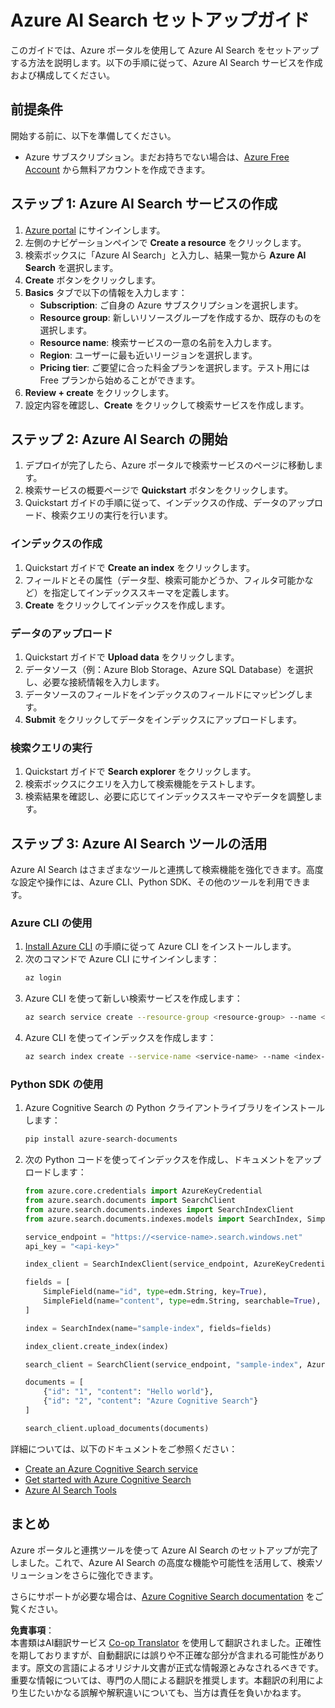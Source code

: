 <!--
CO_OP_TRANSLATOR_METADATA:
{
  "original_hash": "f0ce2d470f3efad6f8c7df376f416a4b",
  "translation_date": "2025-05-20T07:56:17+00:00",
  "source_file": "00-course-setup/AzureSearch.md",
  "language_code": "ja"
}
-->
# Azure AI Search セットアップガイド

このガイドでは、Azure ポータルを使用して Azure AI Search をセットアップする方法を説明します。以下の手順に従って、Azure AI Search サービスを作成および構成してください。

## 前提条件

開始する前に、以下を準備してください。

- Azure サブスクリプション。まだお持ちでない場合は、[Azure Free Account](https://azure.microsoft.com/free/?wt.mc_id=studentamb_258691) から無料アカウントを作成できます。

## ステップ 1: Azure AI Search サービスの作成

1. [Azure portal](https://portal.azure.com/?wt.mc_id=studentamb_258691) にサインインします。
2. 左側のナビゲーションペインで **Create a resource** をクリックします。
3. 検索ボックスに「Azure AI Search」と入力し、結果一覧から **Azure AI Search** を選択します。
4. **Create** ボタンをクリックします。
5. **Basics** タブで以下の情報を入力します：
   - **Subscription**: ご自身の Azure サブスクリプションを選択します。
   - **Resource group**: 新しいリソースグループを作成するか、既存のものを選択します。
   - **Resource name**: 検索サービスの一意の名前を入力します。
   - **Region**: ユーザーに最も近いリージョンを選択します。
   - **Pricing tier**: ご要望に合った料金プランを選択します。テスト用には Free プランから始めることができます。
6. **Review + create** をクリックします。
7. 設定内容を確認し、**Create** をクリックして検索サービスを作成します。

## ステップ 2: Azure AI Search の開始

1. デプロイが完了したら、Azure ポータルで検索サービスのページに移動します。
2. 検索サービスの概要ページで **Quickstart** ボタンをクリックします。
3. Quickstart ガイドの手順に従って、インデックスの作成、データのアップロード、検索クエリの実行を行います。

### インデックスの作成

1. Quickstart ガイドで **Create an index** をクリックします。
2. フィールドとその属性（データ型、検索可能かどうか、フィルタ可能かなど）を指定してインデックススキーマを定義します。
3. **Create** をクリックしてインデックスを作成します。

### データのアップロード

1. Quickstart ガイドで **Upload data** をクリックします。
2. データソース（例：Azure Blob Storage、Azure SQL Database）を選択し、必要な接続情報を入力します。
3. データソースのフィールドをインデックスのフィールドにマッピングします。
4. **Submit** をクリックしてデータをインデックスにアップロードします。

### 検索クエリの実行

1. Quickstart ガイドで **Search explorer** をクリックします。
2. 検索ボックスにクエリを入力して検索機能をテストします。
3. 検索結果を確認し、必要に応じてインデックススキーマやデータを調整します。

## ステップ 3: Azure AI Search ツールの活用

Azure AI Search はさまざまなツールと連携して検索機能を強化できます。高度な設定や操作には、Azure CLI、Python SDK、その他のツールを利用できます。

### Azure CLI の使用

1. [Install Azure CLI](https://learn.microsoft.com/en-us/cli/azure/install-azure-cli?wt.mc_id=studentamb_258691) の手順に従って Azure CLI をインストールします。
2. 次のコマンドで Azure CLI にサインインします：
   ```bash
   az login
   ```
3. Azure CLI を使って新しい検索サービスを作成します：
   ```bash
   az search service create --resource-group <resource-group> --name <service-name> --sku Free
   ```
4. Azure CLI を使ってインデックスを作成します：
   ```bash
   az search index create --service-name <service-name> --name <index-name> --fields "field1:type, field2:type"
   ```

### Python SDK の使用

1. Azure Cognitive Search の Python クライアントライブラリをインストールします：
   ```bash
   pip install azure-search-documents
   ```
2. 次の Python コードを使ってインデックスを作成し、ドキュメントをアップロードします：
   ```python
   from azure.core.credentials import AzureKeyCredential
   from azure.search.documents import SearchClient
   from azure.search.documents.indexes import SearchIndexClient
   from azure.search.documents.indexes.models import SearchIndex, SimpleField, edm

   service_endpoint = "https://<service-name>.search.windows.net"
   api_key = "<api-key>"

   index_client = SearchIndexClient(service_endpoint, AzureKeyCredential(api_key))

   fields = [
       SimpleField(name="id", type=edm.String, key=True),
       SimpleField(name="content", type=edm.String, searchable=True),
   ]

   index = SearchIndex(name="sample-index", fields=fields)

   index_client.create_index(index)

   search_client = SearchClient(service_endpoint, "sample-index", AzureKeyCredential(api_key))

   documents = [
       {"id": "1", "content": "Hello world"},
       {"id": "2", "content": "Azure Cognitive Search"}
   ]

   search_client.upload_documents(documents)
   ```

詳細については、以下のドキュメントをご参照ください：

- [Create an Azure Cognitive Search service](https://learn.microsoft.com/en-us/azure/search/search-create-service-portal?wt.mc_id=studentamb_258691)
- [Get started with Azure Cognitive Search](https://learn.microsoft.com/en-us/azure/search/search-get-started-portal?wt.mc_id=studentamb_258691)
- [Azure AI Search Tools](https://learn.microsoft.com/en-us/azure/ai-services/agents/how-to/tools/azure-ai-search?tabs=azurecli%2Cpython&pivots=code-examples?wt.mc_id=studentamb_258691)

## まとめ

Azure ポータルと連携ツールを使って Azure AI Search のセットアップが完了しました。これで、Azure AI Search の高度な機能や可能性を活用して、検索ソリューションをさらに強化できます。

さらにサポートが必要な場合は、[Azure Cognitive Search documentation](https://learn.microsoft.com/en-us/azure/search/?wt.mc_id=studentamb_258691) をご覧ください。

**免責事項**：  
本書類はAI翻訳サービス [Co-op Translator](https://github.com/Azure/co-op-translator) を使用して翻訳されました。正確性を期しておりますが、自動翻訳には誤りや不正確な部分が含まれる可能性があります。原文の言語によるオリジナル文書が正式な情報源とみなされるべきです。重要な情報については、専門の人間による翻訳を推奨します。本翻訳の利用により生じたいかなる誤解や解釈違いについても、当方は責任を負いかねます。
